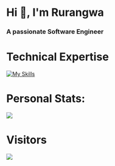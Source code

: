 <h1>Hi 👋, I'm Rurangwa</h1>
<h3>A passionate Software Engineer</h3>

# Technical Expertise
[![My Skills](https://skillicons.dev/icons?i=html,css,js,jest,jquery,nodejs,regex,bootstrap,tailwind,react,ts,git,php,postman&perline=9)](https://skillicons.dev)

# Personal Stats:

![](https://github-readme-streak-stats.herokuapp.com/?user=ruran8wa&theme=dark&hide_border=false)<br/>

# Visitors

[![](https://visitcount.itsvg.in/api?id=ruran8wa&label=Profile%20Views&color=3&icon=5&pretty=true)](https://visitcount.itsvg.in)
